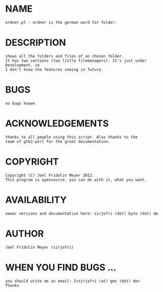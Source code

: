 NAME
====

    ordner.pl - ordner is the german word for folder.

DESCRIPTION
===========

    shows all the folders and files of an chosen folder.
    It has two sections (two little filemanagers). It's just under Development, so
    I don't know the features coming in future.

BUGS
====

    no bugs known

ACKNOWLEDGEMENTS
================

    thanks to all people using this script. Also thanks to the
    team of gtk2-perl for the great documentation.

COPYRIGHT
=========

    Copyright (C) Joel Fridolin Meyer 2012.
    This program is opensource. you can do with it, what you want.

AVAILABILITY
============

    newer versions and documentation here: sirjofri (dot) byto (dot) de

AUTHOR
======

    Joel Fridolin Meyer (sirjofri)

WHEN YOU FIND BUGS ...
======================

    you should write me an email: I<sirjofri (at) gmx (dot) de>
    Thanks
